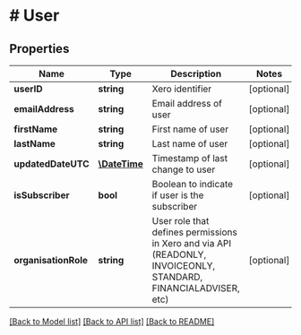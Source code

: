 # # User

## Properties

Name | Type | Description | Notes
------------ | ------------- | ------------- | -------------
**userID** | **string** | Xero identifier | [optional] 
**emailAddress** | **string** | Email address of user | [optional] 
**firstName** | **string** | First name of user | [optional] 
**lastName** | **string** | Last name of user | [optional] 
**updatedDateUTC** | [**\DateTime**](\DateTime.md) | Timestamp of last change to user | [optional] 
**isSubscriber** | **bool** | Boolean to indicate if user is the subscriber | [optional] 
**organisationRole** | **string** | User role that defines permissions in Xero and via API (READONLY, INVOICEONLY, STANDARD, FINANCIALADVISER, etc) | [optional] 

[[Back to Model list]](../../README.md#documentation-for-models) [[Back to API list]](../../README.md#documentation-for-api-endpoints) [[Back to README]](../../README.md)


